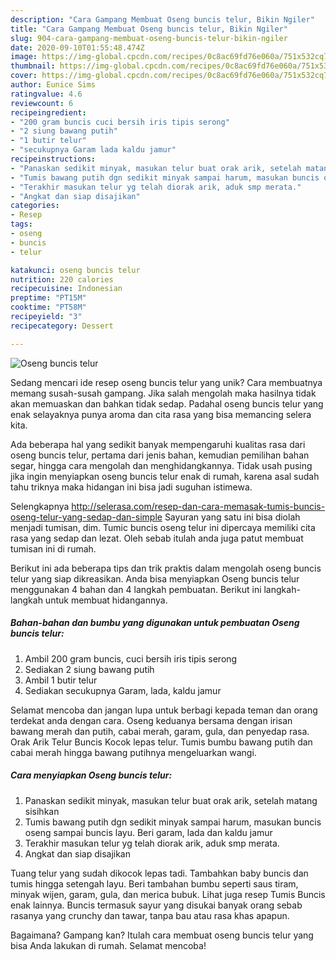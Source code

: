 ```yaml
---
description: "Cara Gampang Membuat Oseng buncis telur, Bikin Ngiler"
title: "Cara Gampang Membuat Oseng buncis telur, Bikin Ngiler"
slug: 904-cara-gampang-membuat-oseng-buncis-telur-bikin-ngiler
date: 2020-09-10T01:55:48.474Z
image: https://img-global.cpcdn.com/recipes/0c8ac69fd76e060a/751x532cq70/oseng-buncis-telur-foto-resep-utama.jpg
thumbnail: https://img-global.cpcdn.com/recipes/0c8ac69fd76e060a/751x532cq70/oseng-buncis-telur-foto-resep-utama.jpg
cover: https://img-global.cpcdn.com/recipes/0c8ac69fd76e060a/751x532cq70/oseng-buncis-telur-foto-resep-utama.jpg
author: Eunice Sims
ratingvalue: 4.6
reviewcount: 6
recipeingredient:
- "200 gram buncis cuci bersih iris tipis serong"
- "2 siung bawang putih"
- "1 butir telur"
- "secukupnya Garam lada kaldu jamur"
recipeinstructions:
- "Panaskan sedikit minyak, masukan telur buat orak arik, setelah matang sisihkan"
- "Tumis bawang putih dgn sedikit minyak sampai harum, masukan buncis oseng sampai buncis layu. Beri garam, lada dan kaldu jamur"
- "Terakhir masukan telur yg telah diorak arik, aduk smp merata."
- "Angkat dan siap disajikan"
categories:
- Resep
tags:
- oseng
- buncis
- telur

katakunci: oseng buncis telur 
nutrition: 220 calories
recipecuisine: Indonesian
preptime: "PT15M"
cooktime: "PT58M"
recipeyield: "3"
recipecategory: Dessert

---
```



![Oseng buncis telur](https://img-global.cpcdn.com/recipes/0c8ac69fd76e060a/751x532cq70/oseng-buncis-telur-foto-resep-utama.jpg)

Sedang mencari ide resep oseng buncis telur yang unik? Cara membuatnya memang susah-susah gampang. Jika salah mengolah maka hasilnya tidak akan memuaskan dan bahkan tidak sedap. Padahal oseng buncis telur yang enak selayaknya punya aroma dan cita rasa yang bisa memancing selera kita.

Ada beberapa hal yang sedikit banyak mempengaruhi kualitas rasa dari oseng buncis telur, pertama dari jenis bahan, kemudian pemilihan bahan segar, hingga cara mengolah dan menghidangkannya. Tidak usah pusing jika ingin menyiapkan oseng buncis telur enak di rumah, karena asal sudah tahu triknya maka hidangan ini bisa jadi suguhan istimewa.

Selengkapnya http://selerasa.com/resep-dan-cara-memasak-tumis-buncis-oseng-telur-yang-sedap-dan-simple Sayuran yang satu ini bisa diolah menjadi tumisan, dim. Tumic buncis oseng telur ini dipercaya memiliki cita rasa yang sedap dan lezat. Oleh sebab itulah anda juga patut membuat tumisan ini di rumah.


Berikut ini ada beberapa tips dan trik praktis dalam mengolah oseng buncis telur yang siap dikreasikan. Anda bisa menyiapkan Oseng buncis telur menggunakan 4 bahan dan 4 langkah pembuatan. Berikut ini langkah-langkah untuk membuat hidangannya.

<!--inarticleads1-->

##### Bahan-bahan dan bumbu yang digunakan untuk pembuatan Oseng buncis telur:

1. Ambil 200 gram buncis, cuci bersih iris tipis serong
1. Sediakan 2 siung bawang putih
1. Ambil 1 butir telur
1. Sediakan secukupnya Garam, lada, kaldu jamur


Selamat mencoba dan jangan lupa untuk berbagi kepada teman dan orang terdekat anda dengan cara. Oseng keduanya bersama dengan irisan bawang merah dan putih, cabai merah, garam, gula, dan penyedap rasa. Orak Arik Telur Buncis Kocok lepas telur. Tumis bumbu bawang putih dan cabai merah hingga bawang putihnya mengeluarkan wangi. 

<!--inarticleads2-->

##### Cara menyiapkan Oseng buncis telur:

1. Panaskan sedikit minyak, masukan telur buat orak arik, setelah matang sisihkan
1. Tumis bawang putih dgn sedikit minyak sampai harum, masukan buncis oseng sampai buncis layu. Beri garam, lada dan kaldu jamur
1. Terakhir masukan telur yg telah diorak arik, aduk smp merata.
1. Angkat dan siap disajikan


Tuang telur yang sudah dikocok lepas tadi. Tambahkan baby buncis dan tumis hingga setengah layu. Beri tambahan bumbu seperti saus tiram, minyak wijen, garam, gula, dan merica bubuk. Lihat juga resep Tumis Buncis enak lainnya. Buncis termasuk sayur yang disukai banyak orang sebab rasanya yang crunchy dan tawar, tanpa bau atau rasa khas apapun. 

Bagaimana? Gampang kan? Itulah cara membuat oseng buncis telur yang bisa Anda lakukan di rumah. Selamat mencoba!
